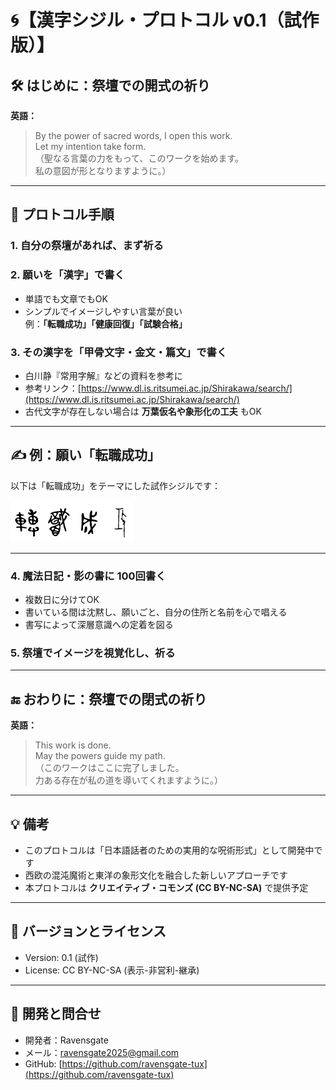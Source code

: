 # 🌀【漢字シジル・プロトコル v0.1（試作版）】

## 🛠️ はじめに：祭壇での開式の祈り

**英語：**  
> By the power of sacred words, I open this work.  
> Let my intention take form.  
（聖なる言葉の力をもって、このワークを始めます。  
私の意図が形となりますように。）

---

## 📜 プロトコル手順

### 1. 自分の祭壇があれば、まず祈る

### 2. 願いを「漢字」で書く  
- 単語でも文章でもOK  
- シンプルでイメージしやすい言葉が良い  
  例：**「転職成功」「健康回復」「試験合格」**

### 3. その漢字を「甲骨文字・金文・篇文」で書く  
- 白川静『常用字解』などの資料を参考に  
- 参考リンク：[https://www.dl.is.ritsumei.ac.jp/Shirakawa/search/](https://www.dl.is.ritsumei.ac.jp/Shirakawa/search/)  
- 古代文字が存在しない場合は **万葉仮名や象形化の工夫** もOK

---

## ✍️ 例：願い「転職成功」  
以下は「転職成功」をテーマにした試作シジルです：

![転職成功のシジル](jobchange_success_sample2.png)

---

### 4. 魔法日記・影の書に 100回書く  
- 複数日に分けてOK  
- 書いている間は沈黙し、願いごと、自分の住所と名前を心で唱える  
- 書写によって深層意識への定着を図る

### 5. 祭壇でイメージを視覚化し、祈る

---

## 🔚 おわりに：祭壇での閉式の祈り

**英語：**  
> This work is done.  
> May the powers guide my path.  
（このワークはここに完了しました。  
力ある存在が私の道を導いてくれますように。）

---

## 💡 備考

- このプロトコルは「日本語話者のための実用的な呪術形式」として開発中です  
- 西欧の混沌魔術と東洋の象形文化を融合した新しいアプローチです  
- 本プロトコルは **クリエイティブ・コモンズ (CC BY-NC-SA)** で提供予定

---

## 🚧 バージョンとライセンス

- Version: 0.1 (試作)  
- License: CC BY-NC-SA (表示-非営利-継承)

---

## 💬 開発と問合せ  
- 開発者：Ravensgate  
- メール：[ravensgate2025@gmail.com](mailto:ravensgate2025@gmail.com)  
- GitHub: [https://github.com/ravensgate-tux](https://github.com/ravensgate-tux)
